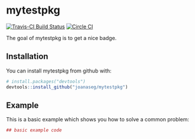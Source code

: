 
<!-- README.md is generated from README.Rmd. Please edit that file -->
mytestpkg
=========

[![Travis-CI Build Status](https://travis-ci.org/joanaseg/mytestpkg.svg?branch=master)](https://travis-ci.org/joanaseg/mytestpkg) [![Circle CI](https://circleci.com/gh/joanaseg/mytestpkg.svg?style=shield&circle-token=:circle-token)](https://circleci.com/gh/joanaseg/mytestpkg)

The goal of mytestpkg is to get a nice badge.

Installation
------------

You can install mytestpkg from github with:

``` r
# install.packages("devtools")
devtools::install_github("joanaseg/mytestpkg")
```

Example
-------

This is a basic example which shows you how to solve a common problem:

``` r
## basic example code
```
